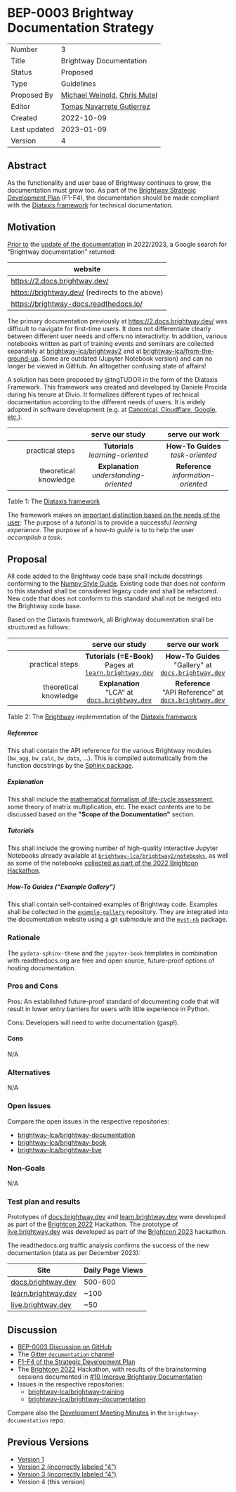 # BEP-0003 Brightway Documentation Strategy

| | |
| - | - |
| Number | 3 |
| Title | Brightway Documentation |
| Status | Proposed |
| Type | Guidelines |
| Proposed By | [Michael Weinold](mailto:dev@weinold.ch), [Chris Mutel](mailto:cmutel@gmail.com) |
| Editor | [Tomas Navarrete Gutierrez](mailto:tomas.navarrete@list.lu) |
| Created | 2022-10-09 |
| Last updated | 2023-01-09 |
| Version | 4 |

## Abstract

As the functionality and user base of Brightway continues to grow, the documentation must grow too. As part of the [Brightway Strategic Development Plan](https://github.com/brightway-lca/enhancement-proposals/blob/main/Brightway%20strategic%20development%20plan.md#documentation) (F1-F4), the documentation should be made compliant with the [Diataxis framework](https://diataxis.fr/) for technical documentation.

## Motivation

[Prior to](https://web.archive.org/web/20200716020925/https://brightway.dev/) the [update of the documentation](https://github.com/brightway-lca/brightway-documentation/milestones?state=closed) in 2022/2023, a Google search for "Brightway documentation" returned:

| website |
| ------- | 
| https://2.docs.brightway.dev/ |
| https://brightway.dev/ (redirects to the above) |
| https://brightway-docs.readthedocs.io/ |

The primary documentation previously at https://2.docs.brightway.dev/ was difficult to navigate for first-time users. It does not differentiate clearly between different user needs and offers no interactivity. In addition, various notebooks written as part of training events and seminars are collected separately at [brightway-lca/brightway2](https://github.com/brightway-lca/brightway2/tree/master/notebooks) and at [brightway-lca/from-the-ground-up](https://github.com/brightway-lca/from-the-ground-up). Some are outdated (Jupyter Notebook version) and can no longer be viewed in GitHub. An alltogether confusing state of affairs!

A solution has been proposed by @tngTUDOR in the form of the Diataxis Framework. This framework was created and developed by Daniele Procida during his tenure at Divio. It formalizes different types of technical documentation according to the different needs of users. It is widely adopted in software development (e.g. at [Canonical, Cloudflare, Google, etc.](https://diataxis.fr/adoption/)).

|    | serve our study | serve our work |
| -: | :-------------: | :------------: |
practical steps | __Tutorials__ <br/> _learning-oriented_ | __How-To Guides__ <br/> _task-oriented_ |
theoretical knowledge | __Explanation__ <br/> _understanding-oriented_ | __Reference__ <br/> _information-oriented_ |

Table 1: The [Diataxis framework](https://diataxis.fr/) 

The framework makes an [important distinction based on the needs of the user](https://diataxis.fr/tutorials-how-to/): The purpose of a _tutorial_ is to provide a successful _learning experience_. The purpose of a _how-to guide_ is to to help the user _accomplish a task_.

## Proposal

All code added to the Brightway code base shall include docstrings conforming to the [Numpy Style Guide](https://numpydoc.readthedocs.io/en/latest/format.html). Existing code that does not conform to this standard shall be considered legacy code and shall be refactored. New code that does not conform to this standard shall not be merged into the Brightway code base.

Based on the Diataxis framework, all Brightway documentation shall be structured as follows:

|    | serve our study | serve our work |
| -: | :-------------: | :------------: |
practical steps | __Tutorials (=E-Book)__ <br/> Pages at <br/>  [`learn.brightway.dev`](https://github.com/brightway-lca/brightway-training) | __How-To Guides__ <br/> "Gallery" at <br/> [`docs.brightway.dev`](https://github.com/brightway-lca/brightway-documentation) |
theoretical knowledge | __Explanation__ <br/> "LCA" at <br/> [`docs.brightway.dev`](https://github.com/brightway-lca/brightway-documentation)| __Reference__ <br/> "API Reference" at <br/>  [`docs.brightway.dev`](https://github.com/brightway-lca/brightway-documentation) |

Table 2: The [Brightway](https://github.com/brightway-lca) implementation of the [Diataxis framework](https://diataxis.fr/)

##### Reference

This shall contain the API reference for the various Brightway modules (`bw_agg`, `bw_calc`, `bw_data`, ...). This is compiled automatically from the function docstrings by the [Sphinx package](https://www.sphinx-doc.org/en/master/).

##### Explanation

This shall include the [mathematical formalism of life-cycle assessment](https://doi.org/10.1007/978-94-015-9900-9), some theory of matrix multiplication, etc. The exact contents are to be discussed based on the __"Scope of the Documentation"__ section.

##### Tutorials

This shall include the growing number of high-quality interactive Jupyter Notebooks already available at [`brightway-lca/brightway2/notebooks`](https://github.com/brightway-lca/brightway2/tree/master/notebooks), as well as some of the notebooks [collected as part of the 2022 Brightcon Hackathon](https://github.com/brightway-lca/brightway-training/blob/master/organization/curation/brightway_tutorial_list.xlsx).

##### How-To Guides ("Example Gallery")

This shall contain self-contained examples of Brightway code. Examples shall be collected in the [`example-gallery`](https://github.com/brightway-lca/brightway-examples) repository. They are integrated into the documentation website using a git submodule and the [`myst-nb`](https://myst-nb.readthedocs.io/en/latest/) package.

### Rationale

The `pydata-sphinx-theme` and the `jupyter-book` templates in combination with readthedocs.org are free and open source, future-proof options of hosting documentation.

### Pros and Cons

Pros: An established future-proof standard of documenting code that will result in lower entry barriers for users with little experience in Python.

Cons: Developers will need to write documentation (gasp!).

#### Cons

N/A

### Alternatives

N/A

### Open Issues

Compare the open issues in the respective repositories:

 - [brightway-lca/brightway-documentation](https://github.com/brightway-lca/brightway-documentation)
 - [brightway-lca/brightway-book](https://github.com/brightway-lca/brightway-book)
 - [brightway-lca/brightway-live](https://github.com/brightway-lca/brightway-live)

### Non-Goals

N/A

### Test plan and results

Prototypes of [docs.brightway.dev](https://docs.brightway.dev/) and [learn.brightway.dev](https://learn.brightway.dev/) were developed as part of the [Brightcon 2022](http://web.archive.org/web/20220928071701/https://2022.brightcon.link/) Hackathon. The prototype of [live.brightway.dev](https://live.brightway.dev/) was developed as part of the [Brightcon 2023](https://web.archive.org/web/20230918043912/https://2023.brightcon.link/) hackathon.

The readthedocs.org traffic analysis confirms the success of the new documentation (data as per December 2023):

| Site | Daily Page Views |
| ---- | ---------------- |
| [docs.brightway.dev](https://docs.brightway.dev/) | 500-600 |
| [learn.brightway.dev](https://learn.brightway.dev/) | ~100 |
| [live.brightway.dev](https://live.brightway.dev/) | ~50 |

## Discussion

 - [BEP-0003 Discussion on GitHub](https://github.com/brightway-lca/enhancement-proposals/discussions/21)
 - The [Gitter `documentation` channel](https://gitter.im/brightway-lca/documentation)
 - [F1-F4 of the Strategic Development Plan](https://github.com/brightway-lca/enhancement-proposals/blob/main/Brightway%20strategic%20development%20plan.md#documentation)
 - The [Brightcon 2022](http://web.archive.org/web/20220928071701/https://2022.brightcon.link/) Hackathon, with results of the brainstorming sessions documented in [#10 Improve Brightway Documentation](https://github.com/brightway-lca/hackathons/issues/10)
 - Issues in the respective repositories:
   - [brightway-lca/brightway-training](https://github.com/brightway-lca/brightway-training)
   - [brightway-lca/brightway-documentation](https://github.com/brightway-lca/brightway-documentation)

Compare also the [Development Meeting Minutes](https://github.com/brightway-lca/brightway-documentation/discussions/31) in the `brightway-documentation` repo.

## Previous Versions

- [Version 1](https://github.com/brightway-lca/enhancement-proposals/blob/ca80e219917ed612f74936fd7f7e60cb3ee1b2eb/proposals/0003_documentation.md)
- [Version 2 (incorrectly labeled "4")](https://github.com/brightway-lca/enhancement-proposals/blob/a3043a12d1e50f27dc7c809ca50e0dd76e909381/proposals/0003_documentation.md)
- [Version 3 (incorrectly labeled "4")](https://github.com/brightway-lca/enhancement-proposals/blob/0fd4f17c74a679ea2a966214fc95d6b2a7bb05f3/proposals/0003_documentation.md)
- Version 4 (this version)